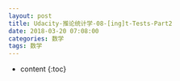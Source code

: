 ```yaml
---
layout: post
title: Udacity-推论统计学-08-[ing]t-Tests-Part2
date: 2018-03-20 07:08:00
categories: 数学
tags: 数学
---
```

* content
{:toc}























